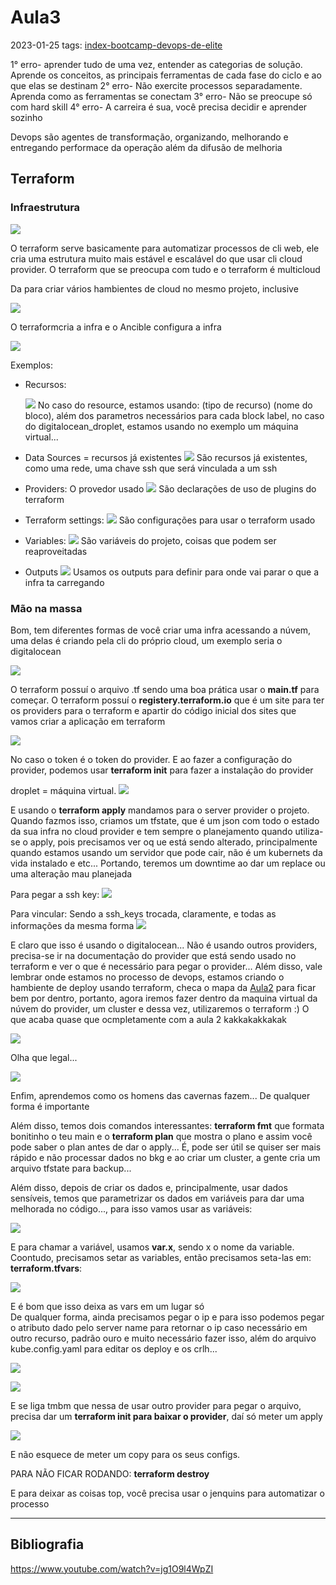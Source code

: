 # Aula3
2023-01-25
tags: [index-bootcamp-devops-de-elite](../index-bootcamp-devops-de-elite.md)

1° erro- aprender tudo de uma vez, entender as categorias de solução. Aprende os conceitos, as principais ferramentas de cada fase do ciclo e ao que elas se destinam
2° erro- Não exercite processos separadamente. Aprenda como as ferramentas se conectam
3° erro- Não se preocupe só com hard skill
4° erro- A carreira é sua, você precisa decidir e aprender sozinho

Devops são agentes de transformação, organizando, melhorando e entregando performace da operação além da difusão de melhoria

## Terraform

### Infraestrutura

![](../img/Pasted%20image%2020230125203556.png)

O terraform serve basicamente para automatizar processos de cli web, ele cria uma estrutura muito mais estável e escalável do que usar cli cloud provider. O terraform que se preocupa com tudo e o terraform é multicloud

Da para criar vários hambientes de cloud no mesmo projeto, inclusive

![](../img/Pasted%20image%2020230125204225.png)

O terraformcria a infra e o Ancible configura a infra

![](../img/Pasted%20image%2020230125204435.png)

Exemplos: 

* Recursos:

	![](../img/Pasted%20image%2020230125204659.png)
	No caso do resource, estamos usando: (tipo de recurso) (nome do bloco), além dos parametros necessários para cada block label, no caso do digitalocean_droplet, estamos usando no exemplo um máquina virtual... 
* Data Sources = recursos já existentes
	![](../img/Pasted%20image%2020230125204811.png)
	São recursos já existentes, como uma rede, uma chave ssh que será vinculada a um ssh
* Providers: O provedor usado
	![](../img/Pasted%20image%2020230125205413.png)
	São declarações de uso de plugins do terraform
* Terraform settings:
	![](../../../Pasted%20image%2020230125205631.png)
	São configurações para usar o terraform usado
* Variables:
	![](../img/Pasted%20image%2020230125205852.png)
	São variáveis do projeto, coisas que podem ser reaproveitadas
* Outputs
	![](../img/Pasted%20image%2020230125205920.png)
	Usamos os outputs para definir para onde vai parar o que a infra ta carregando

### Mão na massa

Bom, tem diferentes formas de você criar uma infra acessando a núvem, uma delas é criando pela cli do próprio cloud, um exemplo seria o digitalocean

![](../img/Pasted%20image%2020230126002440.png)

O terraform possuí o arquivo .tf sendo uma boa prática usar o **main.tf** para começar. O terraform possuí o **registery.terraform.io** que é um site para ter os providers para o terraform e apartir do código inicial dos sites que vamos criar a aplicação em terraform

![](../img/Pasted%20image%2020230126005458.png)

No caso o token é o token do provider. E ao fazer a configuração do provider, podemos usar **terraform init** para fazer a instalação do provider

droplet = máquina virtual.
![](../img/Pasted%20image%2020230126013058.png)

E usando o **terraform apply** mandamos para o server provider o projeto. Quando fazmos isso, criamos um tfstate, que é um json com todo o estado da sua infra no cloud provider e tem sempre o planejamento quando utiliza-se o apply, pois precisamos ver oq ue está sendo alterado, principalmente quando estamos usando um servidor que pode cair, não é um kubernets da vida instalado e etc... Portando, teremos um downtime ao dar um replace ou uma alteração mau planejada

Para pegar a ssh key:
![](../img/Pasted%20image%2020230126015536.png)

Para vincular: Sendo a ssh_keys trocada, claramente, e todas as informações da mesma forma
![](../img/Pasted%20image%2020230126015803.png)

E claro que isso é usando o digitalocean... Não é usando outros providers, precisa-se ir na documentação do provider que está sendo usado no terraform e ver o que é necessário para pegar o provider... Além disso, vale lembrar onde estamos no processo de devops, estamos criando o hambiente de deploy usando terraform, checa o mapa da [Aula2](Aula2.md) para ficar bem por dentro, portanto, agora iremos fazer dentro da maquina virtual da núvem do provider, um cluster e dessa vez, utilizaremos o terraform :) O que acaba quase que ocmpletamente com  a aula 2 kakkakakkakak

![](../img/Pasted%20image%2020230126020601.png)

Olha que legal...

![](../img/Pasted%20image%2020230126020748.png)

Enfim, aprendemos como os homens das cavernas fazem... De qualquer forma é importante

Além disso, temos dois comandos interessantes: **terraform fmt** que formata bonitinho o teu main e o **terraform plan** que mostra o plano e assim você pode saber o plan antes de dar o apply... É, pode ser útil se quiser ser mais rápido e não processar dados no bkg e ao criar um cluster, a gente cria um arquivo tfstate para backup...

Além disso, depois de criar os dados e, principalmente, usar dados sensíveis, temos que parametrizar os dados em variáveis para dar uma melhorada no código..., para isso vamos usar as variáveis:

![](../img/Pasted%20image%2020230126021950.png)

E para chamar a variável, usamos **var.x**, sendo x o nome da variable. Coontudo, precisamos setar as variables, então precisamos seta-las em: **terraform.tfvars**:

![](../img/Pasted%20image%2020230126022246.png)

E é bom que isso deixa as vars em um lugar só  
De qualquer forma, ainda precisamos pegar o ip e para isso podemos pegar o atributo dado pelo server name para retornar o ip caso necessário em outro recurso, padrão ouro e muito necessário fazer isso, além do arquivo kube.config.yaml para editar os deploy e os crlh...

![](../img/Pasted%20image%2020230126022854.png)

![](../img/Pasted%20image%2020230126023603.png)

E se liga tmbm que nessa de usar outro provider para pegar o arquivo, precisa dar um **terraform init para baixar o provider**, daí só meter um apply

![](../../../Pasted%20image%2020230126023929.png)

E não esquece de meter um copy para os seus configs.

PARA NÃO FICAR RODANDO: **terraform destroy**

E para deixar as coisas top, você precisa usar o jenquins para automatizar o processo

-----------------------------------------------
## Bibliografia

https://www.youtube.com/watch?v=jg1O9l4WpZI